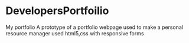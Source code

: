 # DevelopersPortfoilio
My portfolio
A prototype of a portfolio webpage used to make a personal resource manager
used html5,css with responsive forms

